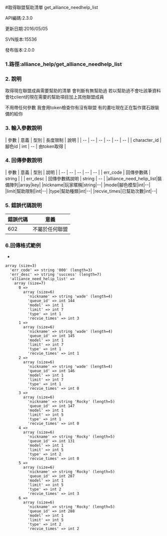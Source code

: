 #取得聯盟幫助清單 get_alliance_needhelp_list


API編碼:2.3.0

> 


更新日期:2016/05/05

> 

SVN版本:15536

> 

發布版本:2.0.0
### 1.路徑:alliance_help/get_alliance_needhelp_list

### 2. 說明

取得現在聯盟成員需要幫助的清單
會判斷有無幫助過 若以幫助過不會吐該筆資料
會吐client的現在需要的幫助項目加上其他聯盟成員

不用帶任何參數 我會用token檢查你有沒有聯盟 有的畫吐現在正在製作寶石跟裝備的給你

### 3. 輸入參數說明


| 參數 | 意義 | 型別 | 長度限制 | 說明 |
| -- | -- | -- | -- | -- | -- |
| character_id | 腳色id | int | -- | 由token取得 |

### 4. 回傳參數說明
| 參數 | 意義 | 型別 | 說明 |
| -- | -- | -- | -- | -- |
| err_code | 回傳參數碼 | string |  |
| err_desc | 回傳參數碼說明 | string | -- |
|alliance_need_helip_list|裝備陣列|array|key|
|nickname|玩家暱稱|string|--|
|model|腳色模型|int|--|
|limit|幫助限制|int|--|
|type|幫助種類|int|--|
|recvie_times|已幫助次數|int|--|


### 5. 錯誤代碼說明
|錯誤代碼|意義|
|--|--|
|602|不屬於任何聯盟|


### 6.回傳格式範例

*

```
array (size=3)
  'err_code' => string '000' (length=3)
  'err_desc' => string 'success' (length=7)
  'alliance_need_helip_list' => 
    array (size=7)
      0 => 
        array (size=6)
          'nickname' => string 'wade' (length=4)
          'queue_id' => int 144
          'model' => int 1
          'limit' => int 7
          'type' => int 1
          'recvie_times' => int 3
      1 => 
        array (size=6)
          'nickname' => string 'wade' (length=4)
          'queue_id' => int 145
          'model' => int 1
          'limit' => int 7
          'type' => int 1
          'recvie_times' => int 1
      2 => 
        array (size=6)
          'nickname' => string 'wade' (length=4)
          'queue_id' => int 146
          'model' => int 1
          'limit' => int 7
          'type' => int 1
          'recvie_times' => int 0
      3 => 
        array (size=6)
          'nickname' => string 'Rocky' (length=5)
          'queue_id' => int 147
          'model' => int 1
          'limit' => int 5
          'type' => int 1
          'recvie_times' => int 0
      4 => 
        array (size=6)
          'nickname' => string 'Rocky' (length=5)
          'queue_id' => int 131
          'model' => int 1
          'limit' => int 5
          'type' => int 2
          'recvie_times' => int 0
      5 => 
        array (size=6)
          'nickname' => string 'Rocky' (length=5)
          'queue_id' => int 287
          'model' => int 1
          'limit' => int 5
          'type' => int 2
          'recvie_times' => int 3
      6 => 
        array (size=6)
          'nickname' => string 'Rocky' (length=5)
          'queue_id' => int 288
          'model' => int 1
          'limit' => int 5
          'type' => int 2
          'recvie_times' => int 2

```
